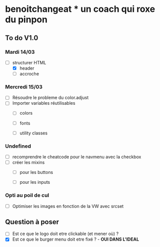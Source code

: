 # benoitchangeat * un coach qui roxe du pinpon

## To do V1.0
### Mardi 14/03
- [ ] structurer HTML
  - [x] header
  - [ ] accroche

### Mercredi 15/03
- [ ] Résoudre le probleme du color.adjust
- [ ] Importer variables réutilisables 
  - [ ] colors
  - [ ] fonts
  - [ ] utility classes 


### Undefined
- [ ] recomprendre le cheatcode pour le navmenu avec la checkbox
- [ ] créer les mixins 
  - [ ] pour les buttons
  - [ ] pour les inputs
  

### Opti au poil de cul
- [ ] Optimiser les images en fonction de la VW avec srcset


## Question à poser
- [ ] Est ce que le logo doit etre clickable (et mener où) ?
- [x] Est ce que le burger menu doit etre fixé ? - **OUI DANS L'IDEAL**
